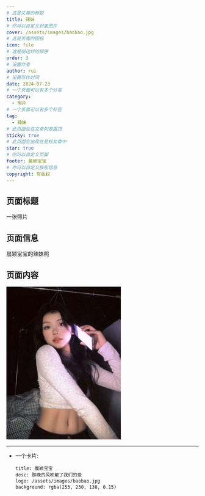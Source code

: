```yaml
---
# 这是文章的标题
title: 辣妹
# 你可以自定义封面图片
cover: /assets/images/baobao.jpg
# 这是页面的图标
icon: file
# 这是侧边栏的顺序
order: 3
# 设置作者
author: rui
# 设置写作时间
date: 2024-07-23
# 一个页面可以有多个分类
category:
  - 照片
# 一个页面可以有多个标签
tag:
  - 辣妹
# 此页面会在文章列表置顶
sticky: true
# 此页面会出现在星标文章中
star: true
# 你可以自定义页脚
footer: 晨颖宝宝
# 你可以自定义版权信息
copyright: 有版权
---
```


<!-- more -->

## 页面标题

一张照片

## 页面信息

晨颖宝宝的辣妹照

## 页面内容

<img src="/assets/images/baobao/7.23_1.jpg" alt="晨颖宝宝" style="width: 300px;"/>

---

- 一个卡片:

  ```component VPCard
  title: 晨颖宝宝
  desc: 那晚的风吹散了我们的爱
  logo: /assets/images/baobao.jpg
  background: rgba(253, 230, 138, 0.15)
  ```
